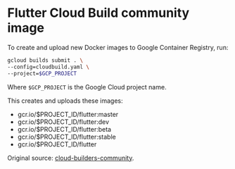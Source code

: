 # Flutter Cloud Build community image

To create and upload new Docker images to Google Container Registry, run: 

```bash
gcloud builds submit . \
--config=cloudbuild.yaml \
--project=$GCP_PROJECT
```

Where `$GCP_PROJECT` is the Google Cloud project name.

This creates and uploads these images:

- gcr.io/$PROJECT_ID/flutter:master
- gcr.io/$PROJECT_ID/flutter:dev
- gcr.io/$PROJECT_ID/flutter:beta
- gcr.io/$PROJECT_ID/flutter:stable
- gcr.io/$PROJECT_ID/flutter

Original source: [cloud-builders-community][].

[cloud-builders-community]: https://github.com/GoogleCloudPlatform/cloud-builders-community/blob/master/flutter/Dockerfile
